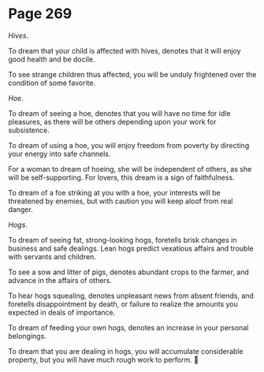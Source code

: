 # Page 269
_Hives_.


To dream that your child is affected with hives, denotes that it will enjoy
good health and be docile.


To see strange children thus affected, you will be unduly frightened
over the condition of some favorite.


_Hoe_.


To dream of seeing a hoe, denotes that you will have no time
for idle pleasures, as there will be others depending upon
your work for subsistence.


To dream of using a hoe, you will enjoy freedom from poverty by directing
your energy into safe channels.


For a woman to dream of hoeing, she will be independent of others, as she
will be self-supporting. For lovers, this dream is a sign of faithfulness.


To dream of a foe striking at you with a hoe, your interests
will be threatened by enemies, but with caution you will keep
aloof from real danger.


_Hogs_.


To dream of seeing fat, strong-looking hogs, foretells brisk changes
in business and safe dealings. Lean hogs predict vexatious affairs
and trouble with servants and children.


To see a sow and litter of pigs, denotes abundant crops to the farmer,
and advance in the affairs of others.


To hear hogs squealing, denotes unpleasant news from absent friends,
and foretells disappointment by death, or failure to realize the amounts
you expected in deals of importance.


To dream of feeding your own hogs, denotes an increase in
your personal belongings.


To dream that you are dealing in hogs, you will accumulate
considerable property, but you will have much rough work to perform.

